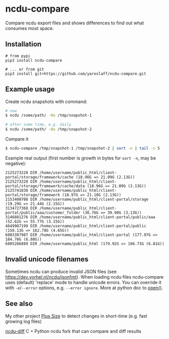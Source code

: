 # ncdu-compare
Compare ncdu export files and shows differences to find out what consumes most space.

## Installation

~~~
# from pypi
pip3 install ncdu-compare

# ... or from git
pip3 install git+https://github.com/yaroslaff/ncdu-compare.git
~~~

## Example usage

Create ncdu snapshots with command:

~~~bash
# now
$ ncdu /some/path/ -0o /tmp/snapshot-1

# after some time, e.g. daily
$ ncdu /some/path/ -0o /tmp/snapshot-2
~~~

Compare it
~~~bash
$ ncdu-compare /tmp/snapshot-1 /tmp/snapshot-2 | sort -n | tail -n 5
~~~

Example real output (first number is growth in bytes for `sort -n`, may be negative):
~~~
2125273220 DIR /home/username/public_html/client-portal/storage/framework/cache (18.96G => 21.09G (2.13G))
2125273220 DIR /home/username/public_html/client-portal/storage/framework/cache/data (18.96G => 21.09G (2.13G))
2125741830 DIR /home/username/public_html/client-portal/storage/framework (18.97G => 21.10G (2.13G))
2153400708 DIR /home/username/public_html/client-portal/storage (19.29G => 21.44G (2.15G))
3134727368 DIR /home/username/public_html/client-portal/public/aaa/customer_folder (36.76G => 39.90G (3.13G))
3146881276 DIR /home/username/public_html/client-portal/public/aaa (52.62G => 55.77G (3.15G))
4649987199 DIR /home/username/public_html/client-portal/public (158.13G => 162.78G (4.65G))
6803387907 DIR /home/username/public_html/client-portal (177.97G => 184.78G (6.80G))
6805286889 DIR /home/username/public_html (179.92G => 186.73G (6.81G))
~~~

## Invalid unicode filenames
Sometimes ncdu can produce invalid JSON files (see https://dev.yorhel.nl/ncdu/jsonfmt). When loading ncdu files ncdu-compare uses (default) 'replace' mode to handle unicode errors. You can  override it with `-e`/`--error` options, e.g. `--error ignore`. More at python doc to [open()](https://docs.python.org/3/library/functions.html#open).

## See also

My other project [Plus Size](https://github.com/yaroslaff/pluss) to detect changes in short-time (e.g. fast growing log files)

[ncdu-diff](https://github.com/lilydjwg/ncdu-diff) C + Python ncdu fork that can compare and diff results

